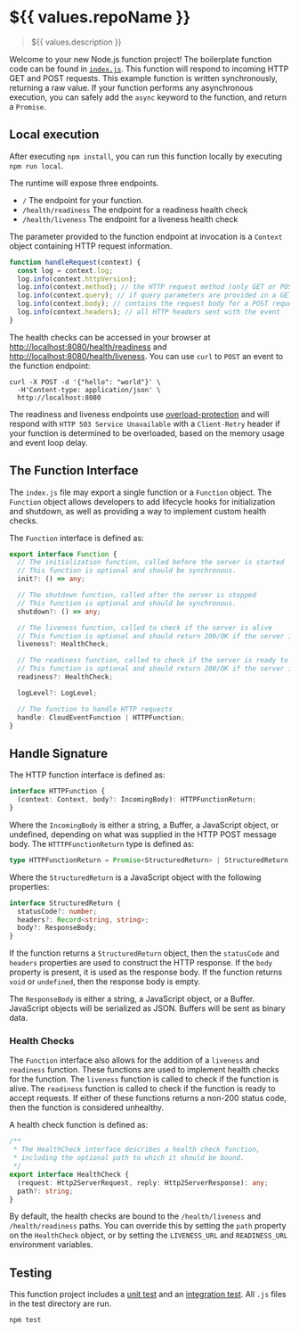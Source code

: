 # ${{ values.repoName }}

> ${{ values.description }}

Welcome to your new Node.js function project! The boilerplate function code can be found in [`index.js`](./index.js). This function will respond to incoming HTTP GET and POST requests. This example function is written synchronously, returning a raw value. If your function performs any asynchronous execution, you can safely add the `async` keyword to the function, and return a `Promise`.

## Local execution

After executing `npm install`, you can run this function locally by executing `npm run local`.

The runtime will expose three endpoints.

  * `/` The endpoint for your function.
  * `/health/readiness` The endpoint for a readiness health check
  * `/health/liveness` The endpoint for a liveness health check

The parameter provided to the function endpoint at invocation is a `Context` object containing HTTP request information.

```js
function handleRequest(context) {
  const log = context.log;
  log.info(context.httpVersion);
  log.info(context.method); // the HTTP request method (only GET or POST supported)
  log.info(context.query); // if query parameters are provided in a GET request
  log.info(context.body); // contains the request body for a POST request
  log.info(context.headers); // all HTTP headers sent with the event
}
```

The health checks can be accessed in your browser at [http://localhost:8080/health/readiness]() and [http://localhost:8080/health/liveness](). You can use `curl` to `POST` an event to the function endpoint:

```console
curl -X POST -d '{"hello": "world"}' \
  -H'Content-type: application/json' \
  http://localhost:8080
```

The readiness and liveness endpoints use [overload-protection](https://www.npmjs.com/package/overload-protection) and will respond with `HTTP 503 Service Unavailable` with a `Client-Retry` header if your function is determined to be overloaded, based on the memory usage and event loop delay.

## The Function Interface

The `index.js` file may export a single function or a `Function`
object. The `Function` object allows developers to add lifecycle hooks for
initialization and shutdown, as well as providing a way to implement custom
health checks.

The `Function` interface is defined as:

```typescript
export interface Function {
  // The initialization function, called before the server is started
  // This function is optional and should be synchronous.
  init?: () => any;

  // The shutdown function, called after the server is stopped
  // This function is optional and should be synchronous.
  shutdown?: () => any;

  // The liveness function, called to check if the server is alive
  // This function is optional and should return 200/OK if the server is alive.
  liveness?: HealthCheck;

  // The readiness function, called to check if the server is ready to accept requests
  // This function is optional and should return 200/OK if the server is ready.
  readiness?: HealthCheck;

  logLevel?: LogLevel;

  // The function to handle HTTP requests
  handle: CloudEventFunction | HTTPFunction;
}
```

## Handle Signature

The HTTP function interface is defined as:

```typescript
interface HTTPFunction {
  (context: Context, body?: IncomingBody): HTTPFunctionReturn;
}
```

Where the `IncomingBody` is either a string, a Buffer, a JavaScript object, or undefined, depending on what was supplied in the HTTP POST message body. The `HTTTPFunctionReturn` type is defined as:

```typescript
type HTTPFunctionReturn = Promise<StructuredReturn> | StructuredReturn | ResponseBody | void;
```

Where the `StructuredReturn` is a JavaScript object with the following properties:

```typescript
interface StructuredReturn {
  statusCode?: number;
  headers?: Record<string, string>;
  body?: ResponseBody;
}
```

If the function returns a `StructuredReturn` object, then the `statusCode` and `headers` properties are used to construct the HTTP response. If the `body` property is present, it is used as the response body. If the function returns `void` or `undefined`, then the response body is empty.

The `ResponseBody` is either a string, a JavaScript object, or a Buffer. JavaScript objects will be serialized as JSON. Buffers will be sent as binary data.

### Health Checks

The `Function` interface also allows for the addition of a `liveness` and `readiness` function. These functions are used to implement health checks for the function. The `liveness` function is called to check if the function is alive. The `readiness` function is called to check if the function is ready to accept requests. If either of these functions returns a non-200 status code, then the function is considered unhealthy.

A health check function is defined as:

```typescript
/**
 * The HealthCheck interface describes a health check function,
 * including the optional path to which it should be bound.
 */
export interface HealthCheck {
  (request: Http2ServerRequest, reply: Http2ServerResponse): any;
  path?: string;
}
```

By default, the health checks are bound to the `/health/liveness` and `/health/readiness` paths. You can override this by setting the `path` property on the `HealthCheck` object, or by setting the `LIVENESS_URL` and `READINESS_URL` environment variables.
## Testing

This function project includes a [unit test](./test/unit.js) and an [integration test](./test/integration.js). All `.js` files in the test directory are run.

```console
npm test
```
